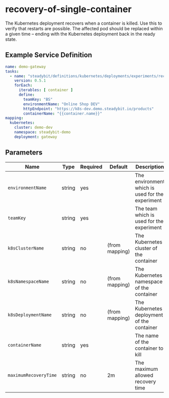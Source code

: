 # recovery-of-single-container

The Kubernetes deployment recovers when a container is killed.
Use this to verify that restarts are possible.
The affected pod should be replaced within a given time – ending with the Kubernetes deployment back in the ready state.

## Example Service Definition

```yaml
name: demo-gateway
tasks:
  - name: "steadybit/definitions/kubernetes/deployments/experiments/recovery-of-single-container"
    version: 0.5.1
    forEach:
      iterables: [ container ]
      define:
        teamKey: "BS"
        environmentName: "Online Shop DEV"
        httpEndpoint: "https://k8s-dev.demo.steadybit.io/products"
        containerName: "{{container.name}}"
mapping:
  kubernetes:
    cluster: demo-dev
    namespace: steadybit-demo
    deployment: gateway
```

## Parameters

| Name                  | Type   | Required | Default        | Description                                      |
|-----------------------|--------|----------|----------------|--------------------------------------------------|
| `environmentName`     | string | yes      |                | The environment which is used for the experiment |
| `teamKey`             | string | yes      |                | The team which is used for the experiment        |
| `k8sClusterName`      | string | no       | (from mapping) | The Kubernetes cluster of the container          |
| `k8sNamespaceName`    | string | no       | (from mapping) | The Kubernetes namespace of the container        |
| `k8sDeploymentName`   | string | no       | (from mapping) | The Kubernetes deployment of the container       |
| `containerName`       | string | yes      |                | The name of the container to kill                |
| `maximumRecoveryTime` | string | no       | 2m             | The maximum allowed recovery time                |

